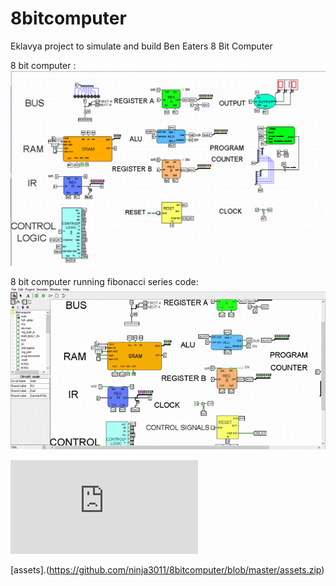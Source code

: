 # 8bitcomputer
Eklavya project to simulate and build Ben Eaters 8 Bit Computer

8 bit computer :
![](https://github.com/ninja3011/8bitcomputer/blob/master/asds.PNG)

8 bit computer running fibonacci series code:
![](https://github.com/ninja3011/8bitcomputer/blob/master/Logisim_%20main%20of%208bitcomputer%202020-06-13%2010-27-48.gif)

![](https://github.com/ninja3011/8bitcomputer/blob/master/HandwrittenNotes_8bitcomputer.pdf)

[assets].(https://github.com/ninja3011/8bitcomputer/blob/master/assets.zip)
